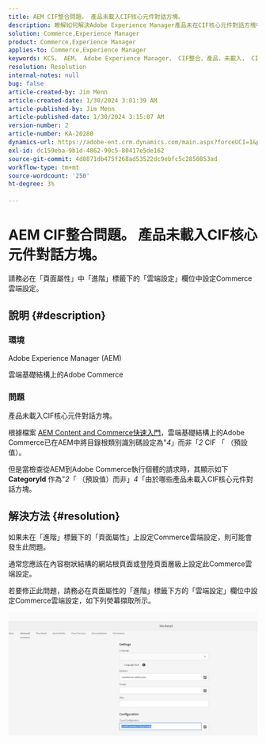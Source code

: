 ```yaml
---
title: AEM CIF整合問題。 產品未載入CIF核心元件對話方塊。
description: 瞭解如何解決Adobe Experience Manager產品未在CIF核心元件對話方塊中載入的問題。
solution: Commerce,Experience Manager
product: Commerce,Experience Manager
applies-to: Commerce,Experience Manager
keywords: KCS， AEM， Adobe Experience Manager， CIF整合，產品，未載入， CIF核心元件對話方塊，疑難排解， Adobe Commerce， AC，雲端基礎結構
resolution: Resolution
internal-notes: null
bug: false
article-created-by: Jim Menn
article-created-date: 1/30/2024 3:01:39 AM
article-published-by: Jim Menn
article-published-date: 1/30/2024 3:15:07 AM
version-number: 2
article-number: KA-20280
dynamics-url: https://adobe-ent.crm.dynamics.com/main.aspx?forceUCI=1&pagetype=entityrecord&etn=knowledgearticle&id=62ebffe1-1bbf-ee11-9079-6045bd006268
exl-id: dc159eba-9b1d-4862-90c5-80417e5de162
source-git-commit: 4d8871db475f268ad53522dc9ebfc5c2850853ad
workflow-type: tm+mt
source-wordcount: '250'
ht-degree: 3%

---
```


# AEM CIF整合問題。 產品未載入CIF核心元件對話方塊。


請務必在「頁面屬性」中「進階」標籤下的「雲端設定」欄位中設定Commerce雲端設定。

## 說明 {#description}


### 環境

Adobe Experience Manager (AEM)

雲端基礎結構上的Adobe Commerce

### 問題

產品未載入CIF核心元件對話方塊。

根據檔案 [AEM Content and Commerce快速入門](https://experienceleague.adobe.com/docs/experience-manager-65/commerce/storefront/getting-started.html)，雲端基礎結構上的Adobe Commerce已在AEM中將目錄根類別識別碼設定為&quot;*4*」而非「*2* CIF 「 （預設值）。

但是當檢查從AEM到Adobe Commerce執行個體的請求時，其顯示如下 <b>CategoryId</b> 作為&quot;*2*「 （預設值）而非」*4*「由於哪些產品未載入CIF核心元件對話方塊。


## 解決方法 {#resolution}


如果未在「進階」標籤下的「頁面屬性」上設定Commerce雲端設定，則可能會發生此問題。

通常您應該在內容樹狀結構的網站根頁面或登陸頁面層級上設定此Commerce雲端設定。

若要修正此問題，請務必在頁面屬性的「進階」標籤下方的「雲端設定」欄位中設定Commerce雲端設定，如下列熒幕擷取所示。

![](assets/35698328-9514-ed11-b83d-002248086a9c.png)
